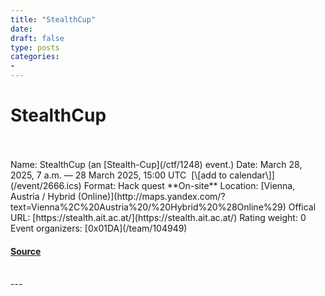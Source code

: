 ```yaml
---
title: "StealthCup"
date: 
draft: false
type: posts
categories: 
- 
---
```

# StealthCup

<br/>

<br/>
Name: StealthCup (an [Stealth-Cup](/ctf/1248) event.)  
Date: March 28, 2025, 7 a.m. — 28 March 2025, 15:00 UTC  [\[add to calendar\]](/event/2666.ics)  
Format: Hack quest  
**On-site**  
Location: [Vienna, Austria / Hybrid (Online)](http://maps.yandex.com/?text=Vienna%2C%20Austria%20/%20Hybrid%20%28Online%29)  
Offical URL: [https://stealth.ait.ac.at/](https://stealth.ait.ac.at/)  
Rating weight: 0  
Event organizers: [0x01DA](/team/104949)

#### [Source](https://ctftime.org/event/2666)

<br/>
---
